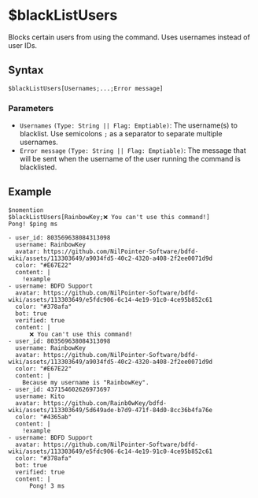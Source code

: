 # $blackListUsers
Blocks certain users from using the command. Uses usernames instead of user IDs.

## Syntax
```
$blackListUsers[Usernames;...;Error message]
```

### Parameters
- `Usernames` `(Type: String || Flag: Emptiable)`: The username(s) to blacklist. Use semicolons `;` as a separator to separate multiple usernames.
- `Error message` `(Type: String || Flag: Emptiable)`: The message that will be sent when the username of the user running the command is blacklisted.

## Example
```
$nomention
$blackListUsers[RainbowKey;❌ You can't use this command!]
Pong! $ping ms
```

```discord yaml
- user_id: 803569638084313098
  username: RainbowKey
  avatar: https://github.com/NilPointer-Software/bdfd-wiki/assets/113303649/a9034fd5-40c2-4320-a408-2f2ee0071d9d
  color: "#E67E22"
  content: |
    !example
- username: BDFD Support
  avatar: https://github.com/NilPointer-Software/bdfd-wiki/assets/113303649/e5fdc906-6c14-4e19-91c0-4ce95b852c61
  color: "#378afa"
  bot: true
  verified: true
  content: |
      ❌ You can't use this command!
- user_id: 803569638084313098
  username: RainbowKey
  avatar: https://github.com/NilPointer-Software/bdfd-wiki/assets/113303649/a9034fd5-40c2-4320-a408-2f2ee0071d9d
  color: "#E67E22"
  content: |
    Because my username is "RainbowKey".
- user_id: 437154602626973697
  username: Kito
  avatar: https://github.com/Rainb0wKey/bdfd-wiki/assets/113303649/5d649ade-b7d9-471f-84d0-8cc36b4fa76e
  color: "#4365ab"
  content: |
    !example
- username: BDFD Support
  avatar: https://github.com/NilPointer-Software/bdfd-wiki/assets/113303649/e5fdc906-6c14-4e19-91c0-4ce95b852c61
  color: "#378afa"
  bot: true
  verified: true
  content: |
      Pong! 3 ms
```
